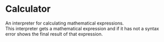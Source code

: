 # Calculator
An interpreter for calculating mathematical expressions.  
This interpreter gets a mathematical expression and if it has not a syntax error shows the final result of that expression.
